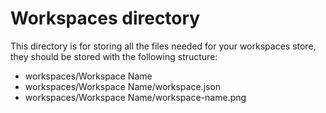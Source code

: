 # Workspaces directory

This directory is for storing all the files needed for your workspaces store, they should be stored with the following structure:

* workspaces/Workspace Name
* workspaces/Workspace Name/workspace.json
* workspaces/Workspace Name/workspace-name.png